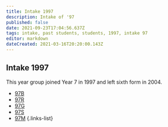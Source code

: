 ```yaml
---
title: Intake 1997
description: Intake of '97
published: false
date: 2021-09-23T17:04:56.637Z
tags: intake, past students, students, 1997, intake 97
editor: markdown
dateCreated: 2021-03-16T20:20:00.143Z
---
```


## Intake 1997
This year group joined Year 7 in 1997 and left sixth form in 2004.
- [97B](/students/past/intake-97/b)
- [97R](/students/past/intake-97/r)
- [97G](/students/past/intake-97/g)
- [97S](/students/past/intake-97/s)
- [97M](/students/past/intake-97/m)
{.links-list}
